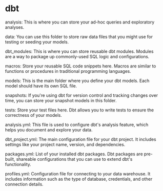 # dbt

analysis: This is where you can store your ad-hoc queries and exploratory analyses.

data: You can use this folder to store raw data files that you might use for testing or seeding your models.

dbt_modules: This is where you can store reusable dbt modules. Modules are a way to package up commonly-used SQL logic and configurations.

macros: Store your reusable SQL code snippets here. Macros are similar to functions or procedures in traditional programming languages.

models: This is the main folder where you define your dbt models. Each model should have its own SQL file.

snapshots: If you're using dbt for version control and tracking changes over time, you can store your snapshot models in this folder.

tests: Store your test files here. Dbt allows you to write tests to ensure the correctness of your models.

analysis.yml: This file is used to configure dbt's analysis feature, which helps you document and explore your data.

dbt_project.yml: The main configuration file for your dbt project. It includes settings like your project name, version, and dependencies.

packages.yml: List of your installed dbt packages. Dbt packages are pre-built, shareable configurations that you can use to extend dbt's functionality.

profiles.yml: Configuration file for connecting to your data warehouse. It includes information such as the type of database, credentials, and other connection details.
